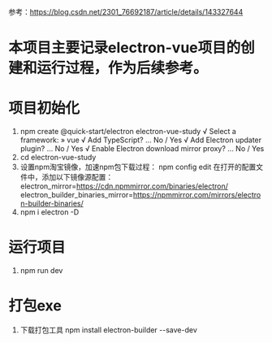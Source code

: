参考：https://blog.csdn.net/2301_76692187/article/details/143327644
# 本项目主要记录electron-vue项目的创建和运行过程，作为后续参考。

# 项目初始化
1. npm create @quick-start/electron electron-vue-study
	√ Select a framework: » vue
	√ Add TypeScript? ... No / Yes
	√ Add Electron updater plugin? ... No / Yes
	√ Enable Electron download mirror proxy? ... No / Yes
2. cd electron-vue-study
3. 设置npm淘宝镜像，加速npm包下载过程：
   npm config edit
   在打开的配置文件中，添加以下镜像源配置：
   electron_mirror=https://cdn.npmmirror.com/binaries/electron/ electron_builder_binaries_mirror=https://npmmirror.com/mirrors/electron-builder-binaries/
4. npm i electron -D

# 运行项目
1. npm run dev

# 打包exe
1. 下载打包工具 npm install electron-builder --save-dev